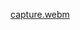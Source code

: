 [capture.webm](https://github.com/davidgfb/Shader-debug-string/assets/20667923/60157217-2db2-4e2d-9d25-bd9ef3f35037)
